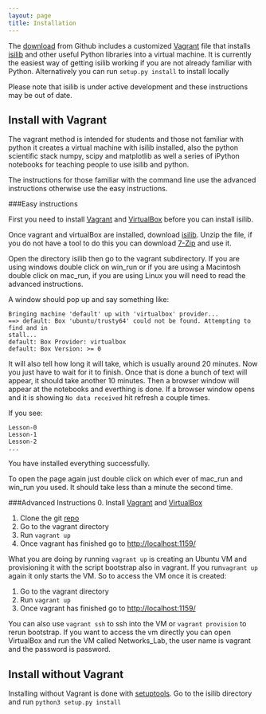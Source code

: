 ```yaml
---
layout: page
title: Installation
---
```


The [download](https://github.com/networks-lab/isilib) from Github includes a customized [Vagrant](https://www.vagrantup.com) file that installs [isilib](https://github.com/networks-lab/isilib/archive/master.zip) and other useful Python libraries into a virtual machine. It is currently the easiest way of getting isilib working if you are not already familiar with Python. Alternatively you can run `setup.py install` to install locally

Please note that isilib is under active development and these instructions may be out of date.

## Install with Vagrant
The vagrant method is intended for students and those not familiar with python it creates a virtual machine with isilib installed, also the python scientific stack numpy, scipy and matplotlib as well a series of iPython notebooks for teaching people to use isilib and python.

The instructions for those familiar with the command line use the advanced instructions otherwise use the easy instructions.

###Easy instructions

First you need to install [Vagrant](https://www.vagrantup.com/downloads.html) and [VirtualBox](https://www.virtualbox.org/wiki/Downloads) before you can install isilib.

Once vagrant and virtualBox are installed, download [isilib](https://github.com/networks-lab/isilib/archive/master.zip). Unzip the file, if you do not have a tool to do this you can download [7-Zip](http://www.7-zip.org/) and use it.

Open the directory isilib then go to the vagrant subdirectory. If you are using windows double click on win\_run or if you are using a Macintosh double click on mac\_run, if you are using Linux you will need to read the advanced instructions.

A window should pop up and say something like:


    Bringing machine 'default' up with 'virtualbox' provider...
    ==> default: Box 'ubuntu/trusty64' could not be found. Attempting to find and in
    stall...
    default: Box Provider: virtualbox
    default: Box Version: >= 0

It will also tell how long it will take, which is usually around 20 minutes. Now you just have to wait for it to finish. Once that is done a bunch of text will appear, it should take another 10 minutes. Then a browser window will appear at the notebooks and everthing is done. If a browser window opens and it is showing `No data received` hit refresh a couple times.

If you see:

    Lesson-0
    Lesson-1
    Lesson-2
    ...

You have installed everything successfully.

To open the page again just double click on which ever of mac\_run and win\_run you used. It should take less than a minute the second time.

###Advanced Instructions
0. Install [Vagrant](https://www.vagrantup.com/downloads.html) and [VirtualBox](https://www.virtualbox.org/wiki/Downloads)
1. Clone the git [repo](https://github.com/networks-lab/isilib.git)
2. Go to the vagrant directory
3. Run `vagrant up`
4. Once vagrant has finished go to [http://localhost:1159/](http://localhost:1159/)

What you are doing by running `vagrant up` is creating an Ubuntu VM and provisioning it with the script bootstrap also in vagrant. If you run`vagrant up` again it only starts the VM. So to access the VM once it is created:

1. Go to the vagrant directory
2. Run `vagrant up`
3. Once vagrant has finished go to [http://localhost:1159/](http://localhost:1159/)

You can also use `vagrant ssh` to ssh into the VM or `vagrant provision` to rerun bootstrap. If you want to access the vm directly you can open VirtualBox and run the VM called Networks_Lab, the user name is vagrant and the password is password.

## Install without Vagrant

Installing without Vagrant is done with [setuptools](https://pypi.python.org/pypi/setuptools). Go to the isilib directory and run `python3 setup.py install`
